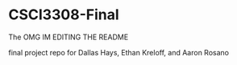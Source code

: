 CSCI3308-Final
==============
 The
OMG IM EDITING THE README 

final project repo for Dallas Hays, Ethan Kreloff, and Aaron Rosano
